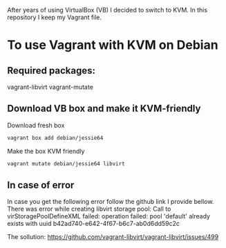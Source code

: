 After years of using VirtualBox (VB) I decided to switch to KVM. In this
repository I keep my Vagrant file.

To use Vagrant with KVM on Debian
=================================

Required packages:
------------------
vagrant-libvirt vagrant-mutate

Download VB box and make it KVM-friendly
----------------------------------------
Download fresh box
```bash
vagrant box add debian/jessie64
```
Make the box KVM friendly
```bash
vagrant mutate debian/jessie64 libvirt
```

In case of error
----------------
In case you get the following error follow the github link I provide
bellow.
There was error while creating libvirt storage pool: Call to virStoragePoolDefineXML failed: operation failed: pool 'default' already exists with uuid b42ad740-e642-4f67-b6c7-ab0d6dd59c2c

The sollution:
https://github.com/vagrant-libvirt/vagrant-libvirt/issues/499
